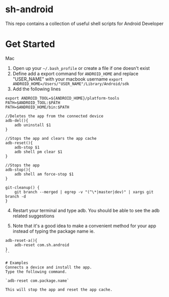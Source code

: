 # sh-android
This repo contains a collection of useful shell scripts for Android Developer

# Get Started
Mac
1. Open up your `~/.bash_profile` or create a file if one doesn't exist
2. Define add a export command for `ANDROID_HOME` and replace "USER_NAME" with your macbook username
`export ANDROID_HOME=/Users/"USER_NAME"/Library/Android/sdk`
3. Add the following lines
```
export ANDROID_TOOL=${ANDROID_HOME}/platform-tools
PATH=$ANDROID_TOOL:$PATH
PATH=$ANDROID_HOME/bin:$PATH

//Deletes the app from the connected device
adb-del(){
	adb uninstall $1
}

//Stops the app and clears the app cache
adb-reset(){
	adb-stop $1
	adb shell pm clear $1
}

//Stops the app
adb-stop(){
	adb shell am force-stop $1
}

git-cleanup() {
	git branch --merged | egrep -v "(^\*|master|dev)" | xargs git branch -d
}
```
4. Restart your terminal and type adb. You should be able to see the adb related suggestions

5. Note that it's a good idea to make a convenient method for your app instead of typing the package name
ie.
```
adb-reset-a(){
	adb-reset com.sh.android
}
``

# Examples
Connects a device and install the app.
Type the following command.

`adb-reset com.package.name`

This will stop the app and reset the app cache.


